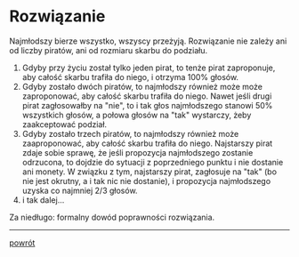 # Rozwiązanie

Najmłodszy bierze wszystko, wszyscy przeżyją. Rozwiązanie nie zależy ani od liczby piratów, ani od rozmiaru skarbu do podziału.

1. Gdyby przy życiu został tylko jeden pirat, to tenże pirat zaproponuje, aby całość skarbu trafiła do niego, i otrzyma 100% głosów.
1. Gdyby zostało dwóch piratów, to najmłodszy również może może zaproponować, aby całość skarbu trafiła do niego. Nawet jeśli drugi pirat zagłosowałby na "nie", to i tak głos najmłodszego stanowi 50% wszystkich głosów, a połowa głosów na "tak" wystarczy, żeby zaakceptować podział.
1. Gdyby zostało trzech piratów, to najmłodszy również może zaaproponować, aby całość skarbu trafiła do niego. Najstarszy pirat zdaje sobie sprawę, że jeśli propozycja najmłodszego zostanie odrzucona, to dojdzie do sytuacji z poprzedniego punktu i nie dostanie ani monety. W związku z tym, najstarszy pirat, zagłosuje na "tak" (bo nie jest okrutny, a i tak nic nie dostanie), i propozycja najmłodszego uzyska co najmniej 2/3 głosów.
1. i tak dalej...

Za niedługo: formalny dowód poprawności rozwiązania.

---

[powrót](../)
